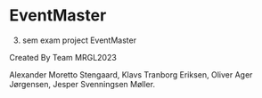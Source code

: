 # EventMaster
3. sem exam project EventMaster

Created By Team MRGL2023

Alexander Moretto Stengaard, 
Klavs Tranborg Eriksen, 
Oliver Ager Jørgensen, 
Jesper Svenningsen Møller.
